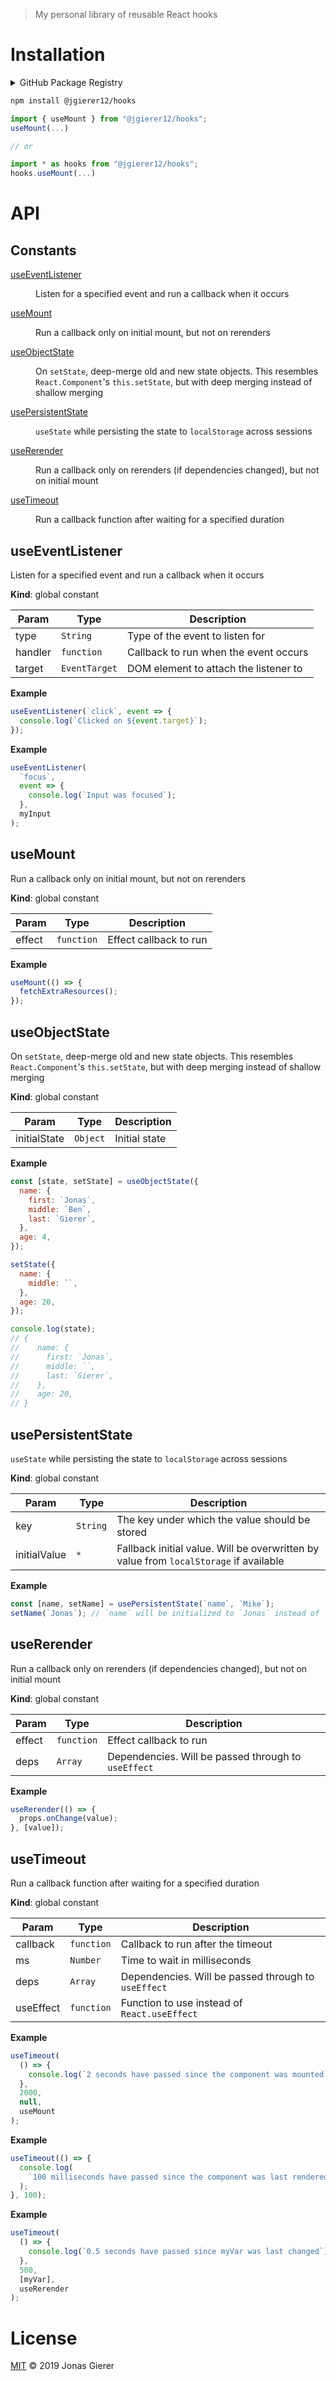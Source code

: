 > My personal library of reusable React hooks

# Installation

<details>

<summary>GitHub Package Registry</summary>

This package is published on both the
[GitHub Package Registry](https://github.com/features/package-registry) and the
npm registry. To use the GPR, change the registry for the `@jgierer12` scope
before installing:

```sh
echo "@jgierer12:registry=https://npm.pkg.github.com" >> .npmrc
```

</details>

```sh
npm install @jgierer12/hooks
```

```js
import { useMount } from "@jgierer12/hooks";
useMount(...)

// or

import * as hooks from "@jgierer12/hooks";
hooks.useMount(...)
```

# API

## Constants

<dl>
<dt><a href="#useEventListener">useEventListener</a></dt>
<dd><p>Listen for a specified event and run a callback when it occurs</p>
</dd>
<dt><a href="#useMount">useMount</a></dt>
<dd><p>Run a callback only on initial mount, but not on rerenders</p>
</dd>
<dt><a href="#useObjectState">useObjectState</a></dt>
<dd><p>On <code>setState</code>, deep-merge old and new state objects.
This resembles <code>React.Component</code>&#39;s <code>this.setState</code>, but with deep merging
instead of shallow merging</p>
</dd>
<dt><a href="#usePersistentState">usePersistentState</a></dt>
<dd><p><code>useState</code> while persisting the state to <code>localStorage</code> across sessions</p>
</dd>
<dt><a href="#useRerender">useRerender</a></dt>
<dd><p>Run a callback only on rerenders (if dependencies changed), but not on initial mount</p>
</dd>
<dt><a href="#useTimeout">useTimeout</a></dt>
<dd><p>Run a callback function after waiting for a specified duration</p>
</dd>
</dl>

<a name="useEventListener"></a>

## useEventListener

Listen for a specified event and run a callback when it occurs

**Kind**: global constant

| Param   | Type                     | Description                           |
| ------- | ------------------------ | ------------------------------------- |
| type    | <code>String</code>      | Type of the event to listen for       |
| handler | <code>function</code>    | Callback to run when the event occurs |
| target  | <code>EventTarget</code> | DOM element to attach the listener to |

**Example**

```js
useEventListener(`click`, event => {
  console.log(`Clicked on ${event.target}`);
});
```

**Example**

```js
useEventListener(
  `focus`,
  event => {
    console.log(`Input was focused`);
  },
  myInput
);
```

<a name="useMount"></a>

## useMount

Run a callback only on initial mount, but not on rerenders

**Kind**: global constant

| Param  | Type                  | Description            |
| ------ | --------------------- | ---------------------- |
| effect | <code>function</code> | Effect callback to run |

**Example**

```js
useMount(() => {
  fetchExtraResources();
});
```

<a name="useObjectState"></a>

## useObjectState

On `setState`, deep-merge old and new state objects. This resembles
`React.Component`'s `this.setState`, but with deep merging instead of shallow
merging

**Kind**: global constant

| Param        | Type                | Description   |
| ------------ | ------------------- | ------------- |
| initialState | <code>Object</code> | Initial state |

**Example**

```js
const [state, setState] = useObjectState({
  name: {
    first: `Jonas`,
    middle: `Ben`,
    last: `Gierer`,
  },
  age: 4,
});

setState({
  name: {
    middle: ``,
  },
  age: 20,
});

console.log(state);
// {
//    name: {
//      first: `Jonas`,
//      middle: ``,
//      last: `Gierer`,
//    },
//    age: 20,
// }
```

<a name="usePersistentState"></a>

## usePersistentState

`useState` while persisting the state to `localStorage` across sessions

**Kind**: global constant

| Param        | Type                | Description                                                                           |
| ------------ | ------------------- | ------------------------------------------------------------------------------------- |
| key          | <code>String</code> | The key under which the value should be stored                                        |
| initialValue | <code>\*</code>     | Fallback initial value. Will be overwritten by value from `localStorage` if available |

**Example**

```js
const [name, setName] = usePersistentState(`name`, `Mike`);
setName(`Jonas`); // `name` will be initialized to `Jonas` instead of `Mike` in all future sessions
```

<a name="useRerender"></a>

## useRerender

Run a callback only on rerenders (if dependencies changed), but not on initial
mount

**Kind**: global constant

| Param  | Type                  | Description                                         |
| ------ | --------------------- | --------------------------------------------------- |
| effect | <code>function</code> | Effect callback to run                              |
| deps   | <code>Array</code>    | Dependencies. Will be passed through to `useEffect` |

**Example**

```js
useRerender(() => {
  props.onChange(value);
}, [value]);
```

<a name="useTimeout"></a>

## useTimeout

Run a callback function after waiting for a specified duration

**Kind**: global constant

| Param     | Type                  | Description                                         |
| --------- | --------------------- | --------------------------------------------------- |
| callback  | <code>function</code> | Callback to run after the timeout                   |
| ms        | <code>Number</code>   | Time to wait in milliseconds                        |
| deps      | <code>Array</code>    | Dependencies. Will be passed through to `useEffect` |
| useEffect | <code>function</code> | Function to use instead of `React.useEffect`        |

**Example**

```js
useTimeout(
  () => {
    console.log(`2 seconds have passed since the component was mounted`);
  },
  2000,
  null,
  useMount
);
```

**Example**

```js
useTimeout(() => {
  console.log(
    `100 milliseconds have passed since the component was last rendered`
  );
}, 100);
```

**Example**

```js
useTimeout(
  () => {
    console.log(`0.5 seconds have passed since myVar was last changed`);
  },
  500,
  [myVar],
  useRerender
);
```

# License

[MIT](LICENSE) &copy; 2019 Jonas Gierer

